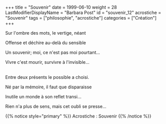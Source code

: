 +++
title = "Souvenir"
date = 1999-06-10
weight = 28
LastModifierDisplayName = "Barbara Post"
id = "souvenir_12"
acrostiche = "Souvenir"
tags = ["philosophie", "acrostiche"]
categories = ["Création"]
+++

Sur l'ombre des mots, le vertige, néant

Offense et déchire au-delà du sensible

Un souvenir; moi, ce n'est pas moi pourtant...

Vivre c'est mourir, survivre à l'invisible...

 \
Entre deux présents le possible a choisi.

Né par la mémoire, il faut que disparaisse

Inutile un monde à son reflet transi...

Rien n'a plus de sens, mais cet oubli se presse...

{{% notice style="primary" %}}
Acrostiche : Souvenir
{{% /notice %}}
